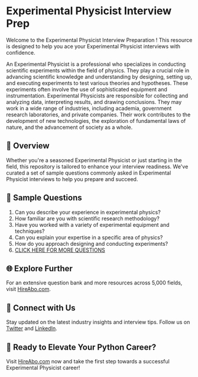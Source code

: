 # Experimental Physicist Interview Prep

Welcome to the Experimental Physicist Interview Preparation ! This resource is designed to help you ace your Experimental Physicist interviews with confidence.

An Experimental Physicist is a professional who specializes in conducting scientific experiments within the field of physics. They play a crucial role in advancing scientific knowledge and understanding by designing, setting up, and executing experiments to test various theories and hypotheses. These experiments often involve the use of sophisticated equipment and instrumentation. Experimental Physicists are responsible for collecting and analyzing data, interpreting results, and drawing conclusions. They may work in a wide range of industries, including academia, government research laboratories, and private companies. Their work contributes to the development of new technologies, the exploration of fundamental laws of nature, and the advancement of society as a whole.

## 🚀 Overview

Whether you're a seasoned Experimental Physicist or just starting in the field, this repository is tailored to enhance your interview readiness. We've curated a set of sample questions commonly asked in Experimental Physicist interviews to help you prepare and succeed.

## 📝 Sample Questions

1. Can you describe your experience in experimental physics?
2. How familiar are you with scientific research methodology?
3. Have you worked with a variety of experimental equipment and techniques?
4. Can you explain your expertise in a specific area of physics?
5. How do you approach designing and conducting experiments?
6. [CLICK HERE FOR MORE QUESTIONS](https://hireabo.com/job/5_0_3/Experimental%20Physicist)

## 🌐 Explore Further

For an extensive question bank and more resources across 5,000 fields, visit [HireAbo.com](https://www.hireabo.com).

## 📱 Connect with Us

Stay updated on the latest industry insights and interview tips. Follow us on [Twitter](https://twitter.com/hireabo) and [LinkedIn](https://www.linkedin.com/in/hire-abo-3609972a8/).

## 🚀 Ready to Elevate Your Python Career?

Visit [HireAbo.com](https://www.hireabo.com) now and take the first step towards a successful Experimental Physicist career!